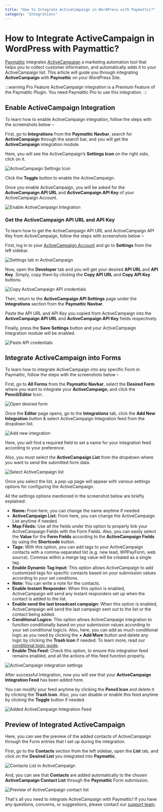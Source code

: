 ```yaml
---
title: "How to Integrate ActiveCampaign in WordPress with Paymattic?"
category: "Integrations"
---
```


# How to Integrate ActiveCampaign in WordPress with Paymattic?

[Paymattic](https://paymattic.com/) integrates [ActiveCampaign](https://www.activecampaign.com/) a marketing automation tool that helps you to collect customer information, and automatically adds it to your ActiveCampaign list. This article will guide you through integrating **ActiveCampaign** with **Paymattic** on your WordPress Site.  

:::warning Pro Feature
ActiveCampaign integration is a Premium Feature of the Paymattic Plugin. You need Paymattic Pro to use this integration.
:::

## Enable ActiveCampaign Integration 

To learn how to enable ActiveCampaign integration, follow the steps with the screenshots below – 

First, go to **Integrations** from the **Paymattic Navbar**, search for **ActiveCampaign** through the search bar, and you will get the **ActiveCampaign** integration module.

Here, you will see the ActiveCampaign’s **Settings Icon** on the right side, click on it.

![ActiveCampaign Settings Icon](/images/integrations/how-to-integrate-activecampaign-in-wordpress-with-paymattic/Active-Campaigns-Setting-Icon-scaled.webp)

Click the **Toggle** button to enable the ActiveCampaign. 

Once you enable ActiveCampaign, you will be asked for the **ActiveCampaign API URL** and **ActiveCampaign API Key** of your ActiveCampaign Account.

![Enable ActiveCampaign Integration](/images/integrations/how-to-integrate-activecampaign-in-wordpress-with-paymattic/Enable-Active-Campaign-Integration-scaled.webp)

### Get the ActiveCampaign API URL and API Key

To learn how to get the  ActiveCampaign API URL and ActiveCampaign API Key from ActiveCampaign, follow the steps with screenshots below –

First, log in to your [ActiveCampaign Account](https://www.activecampaign.com/) and go to **Settings** from the left sidebar.

![Settings tab in ActiveCampaign](/images/integrations/how-to-integrate-activecampaign-in-wordpress-with-paymattic/Settings-tab-of-Active-Campaign-scaled.webp)

Now, open the **Developer** tab and you will get your desired **API URL** and **API Key**. Simply, copy them by clicking the **Copy API URL** and **Copy API Key** buttons.

![Copy ActiveCampaign API credentials](/images/integrations/how-to-integrate-activecampaign-in-wordpress-with-paymattic/Copy-Active-Campaign-API-URL-Key-scaled.webp)

Then, return to the **ActiveCampaign API Settings** page under the **Integrations** section from the **Paymattic Navbar**. 

Paste the API URL and API Key you copied from ActiveCampaign into the **ActiveCampaign API URL** and **ActiveCampaign API Key** fields respectively.

Finally, press the **Save Settings** button and your ActiveCampaign Integration module will be enabled.

![Paste API credentials](/images/integrations/how-to-integrate-activecampaign-in-wordpress-with-paymattic/Paste-the-API-URL-Key-scaled.webp)

## Integrate ActiveCampaign into Forms

To learn how to integrate ActiveCampaign into any specific Form in Paymattic, follow the steps with the screenshots below –

First, go to **All Forms** from the **Paymattic Navbar**, select the **Desired Form** where you want to integrate your **ActiveCampaign**, and click the **Pencil/Editor** Icon. 

![Open desired form](/images/integrations/how-to-integrate-activecampaign-in-wordpress-with-paymattic/Open-desired-form-8-scaled.webp)

Once the **Editor** page opens, go to the **Integrations** tab, click the **Add New Integration** button & select ActiveCampaign Integration feed from the dropdown list. 

![Add new integration](/images/integrations/how-to-integrate-activecampaign-in-wordpress-with-paymattic/Add-new-integration-dropdown-1-scaled.webp)

Here, you will find a required field to set a name for your integration feed according to your preference.

Also, you must select the **ActiveCampaign List** from the dropdown where you want to send the submitted form data.

![Select ActiveCampaign list](/images/integrations/how-to-integrate-activecampaign-in-wordpress-with-paymattic/Selecting-active-campaign-list-scaled.webp)

Once you select the list, a pop-up page will appear with various settings options for configuring the ActiveCampaign.

All the settings options mentioned in the screenshot below are briefly explained:

* **Name:** From here, you can change the name anytime if needed.
* **ActiveCampaign List:** From here, you can change the ActiveCampaign List anytime if needed.
* **Map Fileds:** Use all the fields under this option to properly link your ActiveCampaign Fields with the Form Fields. Also, you can easily select the **Value** for the **Form Fields** according to the **ActiveCampaign Fields** by using the **Shortcode** button. 
* **Tags:** With this option, you can add tags to your ActiveCampaign contacts with a comma-separated list (e.g. new lead, WPPayForm, web source). Commas within a merge tag value will be created as a single tag.
* **Enable Dynamic Tag Input:** This option allows ActiveCampaign to add customized tags for specific contacts based on your submission values according to your set conditions.
* **Note:** You can write a note for the contacts.
* **Enable Instant Responder:** When this option is enabled, ActiveCampaign will send any instant responders set up when the contact is added to the list.
* **Enable send the last broadcast campaign:** When this option is enabled, ActiveCampaign will send the last campaign sent out to the list or the contact being added. 
* **Conditional Logics:** This option allows ActiveCampaign integration to function conditionally based on your submission values according to your set conditional logic/s. Also, here,  you can add as much conditional logic as you need by clicking the **+ Add More** button and delete any logic by clicking the **Trash Icon** if needed. To learn more, read our [conditional logic guide](/how-to-use-conditional-logic-in-form-fields-with-paymattic).
* **Enable This Feed:** Check this option, to ensure this integration feed remains enabled, and all the actions of this feed function properly.

![ActiveCampaign integration settings](/images/integrations/how-to-integrate-activecampaign-in-wordpress-with-paymattic/Add-New-Active-Campaign-Integration-Feed-page.webp)

After successful Integration, now you will see that your **ActiveCampaign Integration Feed** has been added here. 

You can modify your feed anytime by clicking the **Pencil Icon** and delete it by clicking the **Trash Icon**. 
Also, you can disable or enable this feed anytime by clicking the **Toggle** button if needed.

![Added ActiveCampaign Integration Feed](/images/integrations/how-to-integrate-activecampaign-in-wordpress-with-paymattic/Added-Active-Campaign-Intgration-Feed-scaled.webp)

## Preview of Integrated ActiveCampaign

Here, you can see the preview of the added contacts of ActiveCampaign through the Form entries that I set up during the integration.

First, go to the **Contacts** section from the left sidebar, open the **List** tab, and click on the **Desired List** you integrated into **Paymattic**.

![Contacts List in ActiveCampaign](/images/integrations/how-to-integrate-activecampaign-in-wordpress-with-paymattic/Contacts-List-from-Active-campaign-dashboard-scaled.webp)

And, you can see that **Contacts** are added automatically to the chosen **ActiveCampaign Contact List** through the **Paymattic** Form submission. 

![Preview of ActiveCampaign contact list](/images/integrations/how-to-integrate-activecampaign-in-wordpress-with-paymattic/Preview-of-Active-Campaign-contact-List.webp)

That's all you need to integrate ActiveCampaign with Paymattic! If you have any questions, concerns, or suggestions, please contact our [support team](https://wpmanageninja.com/support-tickets/?utm_source=wpmn&utm_medium=home&utm_campaign=site#/).